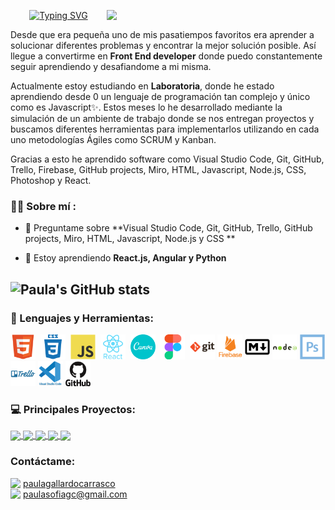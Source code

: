<div id="header" align="center">
   
   [![Typing SVG](https://readme-typing-svg.demolab.com?font=Lato&size=35&pause=1000&color=F7F7F7&center=true&vCenter=true&width=435&lines=Hola!+Soy+Paula+%F0%9F%92%BB;Bienvenidos!+%E2%9C%A8)](https://git.io/typing-svg)
<img align='right' src="https://media.giphy.com/media/L8K62iTDkzGX6/giphy.gif" width="350">
   
</div>
<p>
Desde que era pequeña uno de mis pasatiempos favoritos era aprender a solucionar diferentes problemas y encontrar la mejor solución posible. Así llegue a convertirme en <strong>Front End developer</strong> donde puedo constantemente seguir aprendiendo y desafiandome a mi misma. 
</p>
<p>Actualmente estoy estudiando en <strong>Laboratoria</strong>, donde he estado aprendiendo desde 0 un lenguaje de programación tan complejo y único como es Javascript✨. Estos meses lo he desarrollado mediante la simulación de un ambiente de trabajo donde se nos entregan proyectos y buscamos diferentes herramientas para implementarlos utilizando en cada uno metodologías Ágiles como SCRUM y Kanban. 
</p>
<p>
Gracias a esto he aprendido software como Visual Studio Code, Git, GitHub, Trello, Firebase, GitHub projects, Miro, HTML, Javascript, Node.js, CSS, Photoshop y React. 
</p>


### 👨‍💻 Sobre mí :

- 💬 Preguntame sobre  **Visual Studio Code, Git, GitHub, Trello, GitHub projects, Miro, HTML, Javascript, Node.js y CSS **

- 🌱 Estoy aprendiendo **React.js, Angular y Python**

![Paula's GitHub stats](https://github-readme-stats.vercel.app/api?username=paulasofiagc&show_icons=true&count_private=true&hide=issues,stars&theme=dracula&card_width300)
--------------

<div align="left">
    <h3>🔨 Lenguajes y Herramientas:</h3>
    <div>
        <img src="https://github.com/devicons/devicon/blob/master/icons/html5/html5-original.svg" title="HTML5" alt="HTML" width="40" height="40"/>&nbsp;
        <img src="https://github.com/devicons/devicon/blob/master/icons/css3/css3-plain-wordmark.svg"  title="CSS3" alt="CSS" width="40" height="40"/>&nbsp;
        <img src="https://github.com/devicons/devicon/blob/master/icons/javascript/javascript-original.svg" title="JavaScript" alt="JavaScript" width="40" height="40"/>&nbsp;
        <img src="https://github.com/devicons/devicon/blob/master/icons/react/react-original-wordmark.svg" title="React" alt="React" width="40" height="40"/>&nbsp;
        <img src="https://github.com/devicons/devicon/blob/master/icons/canva/canva-original.svg" title="Canva" alt="Canva" width="40" height="40"/>&nbsp;
        <img src="https://github.com/devicons/devicon/blob/master/icons/figma/figma-original.svg" title="Figma"  alt="Figma" width="40" height="40"/>&nbsp;
        <img src="https://github.com/devicons/devicon/blob/master/icons/git/git-original-wordmark.svg" title="Git" **alt="Git" width="40" height="40"/>
        <img src="https://github.com/devicons/devicon/blob/master/icons/firebase/firebase-plain-wordmark.svg" title="Firebase" **alt="Firebase" width="40" height="40"/>
        <img src="https://github.com/devicons/devicon/blob/master/icons/markdown/markdown-original.svg" title="Markdown" **alt="Markdown" width="40" height="40"/>
        <img src="https://github.com/devicons/devicon/blob/master/icons/nodejs/nodejs-original-wordmark.svg" title="Node" **alt="Node" width="40" height="40"/>
        <img src="https://github.com/devicons/devicon/blob/master/icons/photoshop/photoshop-line.svg" title="Photoshop" **alt="Photoshop" width="40" height="40"/>
        <img src="https://github.com/devicons/devicon/blob/master/icons/trello/trello-plain-wordmark.svg" title="Trello" **alt="Trello" width="40" height="40"/>
        <img src="https://github.com/devicons/devicon/blob/master/icons/vscode/vscode-original-wordmark.svg" title="VSCODE" **alt="VSCODE" width="40" height="40"/>
        <img src="https://github.com/devicons/devicon/blob/master/icons/github/github-original-wordmark.svg" title="Git" **alt="Git" width="40" height="40"/>
      </div>
</div>

### 💻 Principales Proyectos:
<div>
<a href="https://github.com/paulasofiagc/SCL021-burger-queen">
  <img align="center"  src="https://github-readme-stats.vercel.app/api/pin/?username=paulasofiagc&repo=SCL021-burger-queen&theme=dark" />
</a> 
<a href="https://github.com/paulasofiagc/SCL021-md-links">
  <img align="center" height="120"src="https://github-readme-stats.vercel.app/api/pin/?username=paulasofiagc&repo=SCL021-md-links&theme=blue-green" />
</a>
   <a href="https://github.com/paulasofiagc/SCL021-social-network">
  <img align="center"  src="https://github-readme-stats.vercel.app/api/pin/?username=paulasofiagc&repo=SCL021-social-network&theme=blueberry" />
</a>
   <a href="https://github.com/paulasofiagc/SCL021-data-lovers">
  <img align="center" height="120" src="https://github-readme-stats.vercel.app/api/pin/?username=paulasofiagc&repo=SCL021-data-lovers&theme=midnight-purple"/>
</a>
   <a href="https://github.com/paulasofiagc/SCL021-card-validation">
  <img align="center" src="https://github-readme-stats.vercel.app/api/pin/?username=paulasofiagc&repo=SCL021-card-validation&theme=react" />
</a>
</div>

<h3>Contáctame:</h3>  
<div style = "display: flex; flex-direction: column" >
<div style = "display: flex; flex-direction: row">
   <img src = "https://img.icons8.com/color/344/linkedin-2--v1.png" width="20">
   <a href = "https://www.linkedin.com/in/paulagallardocarrasco/">paulagallardocarrasco</a>
</div>
<div style = "display: flex; flex-direction: row">
   <img src = "https://img.icons8.com/color/344/gmail--v1.png" width="20">
   <a href = "mailto:paulasofiagc@gmail.com">paulasofiagc@gmail.com</a>
</div>
</div>


<!---
paulasofiagc/paulasofiagc is a ✨ special ✨ repository because its `README.md` (this file) appears on your GitHub profile.
You can click the Preview link to take a look at your changes.
--->

